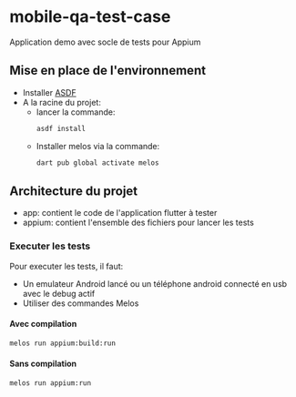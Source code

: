 # mobile-qa-test-case

Application demo avec socle de tests pour Appium

## Mise en place de l'environnement

- Installer [ASDF](https://asdf-vm.com/guide/getting-started.html)
- A la racine du projet:
  - lancer la commande:
    ```bash
    asdf install
    ```
  - Installer melos via la commande:
    ```bash
    dart pub global activate melos
    ```

## Architecture du projet

- app: contient le code de l'application flutter à tester
- appium: contient l'ensemble des fichiers pour lancer les tests

### Executer les tests

Pour executer les tests, il faut:
- Un emulateur Android lancé ou un téléphone android connecté en usb avec le debug actif
- Utiliser des commandes Melos
#### Avec compilation
```bash
melos run appium:build:run
```

#### Sans compilation
```bash
melos run appium:run
```